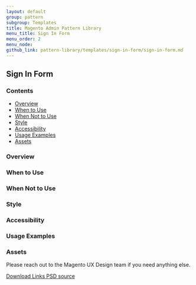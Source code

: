 ```yaml
---
layout: default
group: pattern
subgroup: Templates
title: Magento Admin Pattern Library
menu_title: Sign In Form
menu_order: 2
menu_node: 
github_link: pattern-library/templates/sign-in-form/sign-in-form.md
---
```


<h2> Sign In Form </h2>

<h3> Contents </h3>

* <a href="#overview">Overview</a>
* <a href="#when-to-use">When to Use</a>
* <a href="#when-not-to-use">When Not to Use</a>
* <a href="#style">Style</a>
* <a href="#accessibility">Accessibility</a>
* <a href="#examples">Usage Examples</a>
* <a href="#assets">Assets</a>


<h3 id="overview">Overview</h3>

<h3 id="when-to-use">When to Use</h3>

<h3 id="when-not-to-use">When Not to Use</h3>


<h3 id="style">Style</h3>


<h3 id="accesibility">Accessibility</h3>


<h3 id="examples"> Usage Examples </h3>


<h3 id="assets">Assets</h3>

Please reach out to the Magento UX Design team if you need anything else.

<a href="src/magento-links.psd">Download Links PSD source</a>

